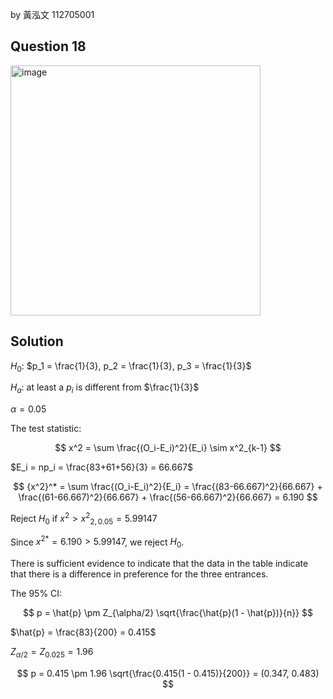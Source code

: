 by 黃泓文 112705001

## Question 18

<img width="400" alt="image" src="https://github.com/user-attachments/assets/58f39ec7-46c8-4c27-a791-70b164c4cadb"  />

## Solution

$H_0$: $p_1 = \frac{1}{3}, p_2 = \frac{1}{3}, p_3 = \frac{1}{3}$

$H_a$: at least a $p_i$ is different from $\frac{1}{3}$

$\alpha=0.05$

The test statistic:

$$
x^2 = \sum \frac{(O_i-E_i)^2}{E_i} \sim x^2_{k-1}
$$

$E_i = np_i = \frac{83+61+56}{3} = 66.667$

$$
{x^2}^* = \sum \frac{(O_i-E_i)^2}{E_i} = \frac{(83-66.667)^2}{66.667} + \frac{(61-66.667)^2}{66.667} + \frac{(56-66.667)^2}{66.667} = 6.190
$$

Reject $H_0$ if $x^2 > {x^2}_{2,0.05}=5.99147$

Since ${x^2}^*= 6.190 > 5.99147$, we reject $H_0$.

There is sufficient evidence to indicate that the data in the table indicate that there is a difference in preference for the three entrances.

The 95% CI:

$$
p = \hat{p} \pm Z_{\alpha/2} \sqrt{\frac{\hat{p}(1 - \hat{p})}{n}}
$$

$\hat{p} = \frac{83}{200} = 0.415$

$Z_{\alpha/2} = Z_{0.025} = 1.96$

$$
p = 0.415 \pm 1.96 \sqrt{\frac{0.415(1 - 0.415)}{200}} = (0.347, 0.483)
$$
